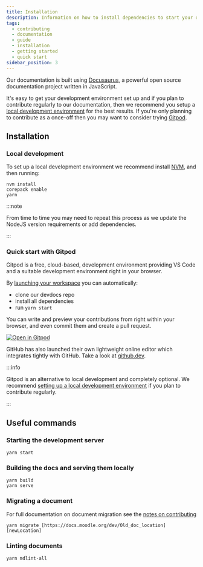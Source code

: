 ```yaml
---
title: Installation
description: Information on how to install dependencies to start your development
tags:
  - contributing
  - documentation
  - guide
  - installation
  - getting started
  - quick start
sidebar_position: 3
---
```


Our documentation is built using [Docusaurus](https://docusaurus.io), a powerful open source documentation project written in JavaScript.

It's easy to get your development environment set up and if you plan to contribute regularly to our documentation, then we recommend you setup a [local development environment](#local-development) for the best results. If you're only planning to contribute as a once-off then you may want to consider trying [Gitpod](#quick-start-with-gitpod).

## Installation

### Local development

To set up a local development environment we recommend install [NVM](https://github.com/nvm-sh/nvm), and then running:

```console
nvm install
corepack enable
yarn
```

:::note

From time to time you may need to repeat this process as we update the NodeJS version requirements or add dependencies.

:::

### Quick start with Gitpod

Gitpod is a free, cloud-based, development environment providing VS Code and a suitable development environment right in your browser.

By [launching your workspace](https://gitpod.io/#https://github.com/moodle/devdocs) you can automatically:

- clone our devdocs repo
- install all dependencies
- run `yarn start`

You can write and preview your contributions from right within your browser, and
even commit them and create a pull request.

[![Open in Gitpod](https://gitpod.io/button/open-in-gitpod.svg)](https://gitpod.io/#https://github.com/moodle/devdocs)

GitHub has also launched their own lightweight online editor which integrates tightly with GitHub. Take a look at [github.dev](https://github.dev/moodle/devdocs).

:::info

Gitpod is an alternative to local development and completely optional. We recommend [setting up a local development environment](#installation) if you plan to contribute regularly.

:::

## Useful commands

### Starting the development server

```console
yarn start
```

### Building the docs and serving them locally

```console
yarn build
yarn serve
```

### Migrating a document

For full documentation on document migration see the [notes on contributing](./contributing.md#migrating-legacy-docs)

```console
yarn migrate [https://docs.moodle.org/dev/Old_doc_location] [newLocation]
```

### Linting documents

```console
yarn mdlint-all
```
